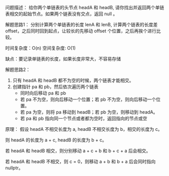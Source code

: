 问题描述：
给你两个单链表的头节点 headA 和 headB, 请你找出并返回两个单链表相交的起始节点。如果两个链表没有交点，返回 null 。

解题思路1：
分别计算两个单链表的长度 lenA 和 lenB, 计算两个链表的长度差 offset，之后同时回到起点，让较长的先移动 offset 个位置，之后再挨个进行比较。

时间复杂度：O(n)
空间复杂度: O(1)

缺点：要记录单链表的长度，如果长度非常大，不容易存储

解题思路2：
1. 只有 headA 和 headB 都不为空的时候，两个链表才能相交。
2. 创建指针 pa 和 pb，然后依次遍历两个链表
    * 同时向后移动 pa 和 pb
    * 若 pa 不为空，则向后移动一个位置；若 pb 不为空，则向后移动一个位置。
    * 若 pa 为空，则将 pa 移动到 headB；若 pb 为空，则移动到 headA。
    * 若 pa 和 pb 指向同一个节点或者都为空时，返回指向的节点或空

原理：
假设 headA 不相交长度为 a, headB 不相交长度为 b，相交的长度为 c。

则 headA 的长度为 a + c, headB 的长度为 b + c。

若 headA 和 headB 相交，则分别移动 a + c + b 和 b + c + a 后会相交。

若 headA 和 headB 不相交，则 c = 0，则移动 a + b 和 b + a 后会同时指向 nullptr。

